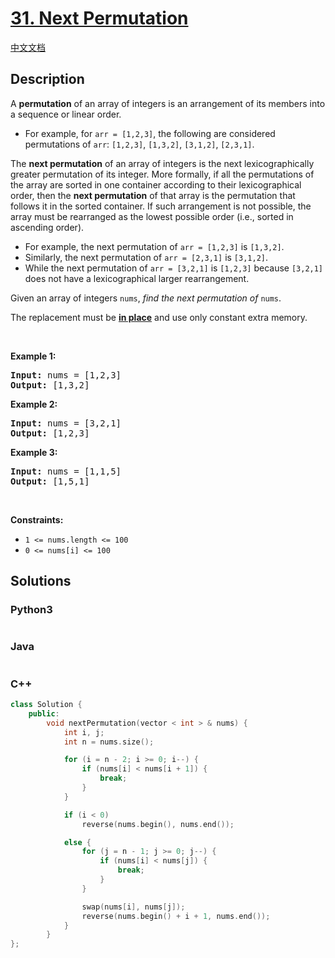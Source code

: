 # [31. Next Permutation](https://leetcode.com/problems/next-permutation)

[中文文档](/solution/0000-0099/0031.Next%20Permutation/README.md)

## Description

<p>A <strong>permutation</strong> of an array of integers is an arrangement of its members into a sequence or linear order.</p>

<ul>
	<li>For example, for <code>arr = [1,2,3]</code>, the following are considered permutations of <code>arr</code>: <code>[1,2,3]</code>, <code>[1,3,2]</code>, <code>[3,1,2]</code>, <code>[2,3,1]</code>.</li>
</ul>

<p>The <strong>next permutation</strong> of an array of integers is the next lexicographically greater permutation of its integer. More formally, if all the permutations of the array are sorted in one container according to their lexicographical order, then the <strong>next permutation</strong> of that array is the permutation that follows it in the sorted container. If such arrangement is not possible, the array must be rearranged as the lowest possible order (i.e., sorted in ascending order).</p>

<ul>
	<li>For example, the next permutation of <code>arr = [1,2,3]</code> is <code>[1,3,2]</code>.</li>
	<li>Similarly, the next permutation of <code>arr = [2,3,1]</code> is <code>[3,1,2]</code>.</li>
	<li>While the next permutation of <code>arr = [3,2,1]</code> is <code>[1,2,3]</code> because <code>[3,2,1]</code> does not have a lexicographical larger rearrangement.</li>
</ul>

<p>Given an array of integers <code>nums</code>, <em>find the next permutation of</em> <code>nums</code>.</p>

<p>The replacement must be <strong><a href="http://en.wikipedia.org/wiki/In-place_algorithm" target="_blank">in place</a></strong> and use only constant extra memory.</p>

<p>&nbsp;</p>
<p><strong>Example 1:</strong></p>

<pre>
<strong>Input:</strong> nums = [1,2,3]
<strong>Output:</strong> [1,3,2]
</pre>

<p><strong>Example 2:</strong></p>

<pre>
<strong>Input:</strong> nums = [3,2,1]
<strong>Output:</strong> [1,2,3]
</pre>

<p><strong>Example 3:</strong></p>

<pre>
<strong>Input:</strong> nums = [1,1,5]
<strong>Output:</strong> [1,5,1]
</pre>

<p>&nbsp;</p>
<p><strong>Constraints:</strong></p>

<ul>
	<li><code>1 &lt;= nums.length &lt;= 100</code></li>
	<li><code>0 &lt;= nums[i] &lt;= 100</code></li>
</ul>

## Solutions

<!-- tabs:start -->

### **Python3**

```python

```

### **Java**

```java

```

### **C++**

```cpp
class Solution {
    public:
        void nextPermutation(vector < int > & nums) {
            int i, j;
            int n = nums.size();

            for (i = n - 2; i >= 0; i--) {
                if (nums[i] < nums[i + 1]) {
                    break;
                }
            }

            if (i < 0)
                reverse(nums.begin(), nums.end());

            else {
                for (j = n - 1; j >= 0; j--) {
                    if (nums[i] < nums[j]) {
                        break;
                    }
                }

                swap(nums[i], nums[j]);
                reverse(nums.begin() + i + 1, nums.end());
            }
        }
};
```

<!-- tabs:end -->
